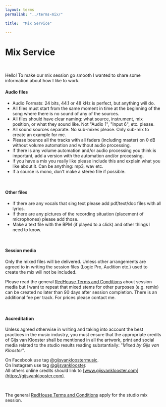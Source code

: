 ```yaml
---
layout: terms
permalink: "../terms-mix/" 

title:  "Mix Service"

---
```


# Mix Service

<p>&nbsp;</p>

Hello!
To make our mix session go smooth I wanted to share some information about how I like to work.


#### <strong>Audio files</strong>

- Audio Formats: 24 bits, 44.1 or 48 kHz is perfect, but anything will do.
- All files must start from the same moment in time at the beginning of the song where there is no sound of any of the sources.
- All files should have clear naming: what source, instrument, mix position, or what they sound like. Not "Audio 1", "Input 6", etc. please.
- All sound sources separate. No sub-mixes please. Only sub-mix to create an example for me.
- Please bounce all the tracks with all faders (including master) on 0 dB without volume automation and without audio processing.
- If there is any volume automation and/or audio processing you think is important, add a version with the automation and/or processing.
- If you have a mix you really like please include this and explain what you like about it. Can be anything: mp3, wav etc. 
- If a source is mono, don't make a stereo file if possible.

<p>&nbsp;</p>

#### <strong>Other files</strong>

- If there are any vocals that sing text please add pdf/text/doc files with all lyrics.
- If there are any pictures of the recording situation (placement of microphones) please add those.
- Make a text file with the BPM (if played to a click) and other things I need to know.

<p>&nbsp;</p>

#### <strong>Session media</strong>
Only the mixed files will be delivered. Unless other arrangements are agreed to in writing the session files (Logic Pro, Audition etc.) used to create the mix will not be included.

Please read the general [RedHouse Terms and Conditions](../terms#session-media) about session media but I want to repeat that mixed stems for other purposes (e.g. remix) can be created no later than 90 days after session completion. There is an additional fee per track. For prices please contact me.

<p>&nbsp;</p>

#### <strong>Accreditation</strong>

Unless agreed otherwise in writing and taking into account the best practices in the music industry, you must ensure that the appropriate credits of Gijs van Klooster shall be mentioned in all the artwork, print and social media related to the studio results reading substantially: "<em>Mixed by Gijs van Klooster</em>".

On Facebook use tag [@gijsvankloostermusic](https://www.facebook.com/gijsvankloostermusic/).<br />
On Instagram use tag [@gijsvanklooster](https://www.instagram.com/gijsvanklooster/).<br />
All others online credits should link to [www.gijsvanklooster.com](https://gijsvanklooster.com).

<p>&nbsp;</p>

The general [RedHouse Terms and Conditions](../terms) apply for the studio mix session.

